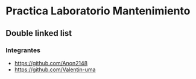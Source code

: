 # Practica Laboratorio Mantenimiento
## Double linked list

### Integrantes
- https://github.com/Anon2148
- https://github.com/Valentin-uma

